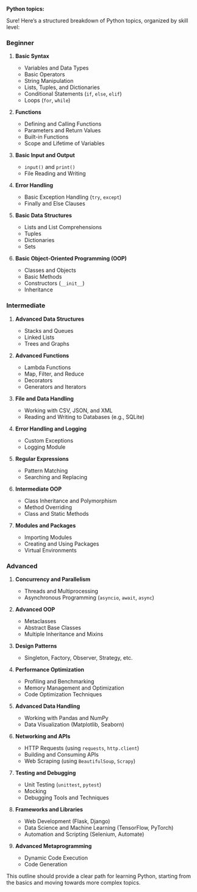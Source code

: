 **Python topics:**

Sure! Here’s a structured breakdown of Python topics, organized by skill level:

### Beginner

1. **Basic Syntax**
    
    * Variables and Data Types
    * Basic Operators
    * String Manipulation
    * Lists, Tuples, and Dictionaries
    * Conditional Statements (`if`, `else`, `elif`)
    * Loops (`for`, `while`)
2. **Functions**
    
    * Defining and Calling Functions
    * Parameters and Return Values
    * Built-in Functions
    * Scope and Lifetime of Variables
3. **Basic Input and Output**
    
    * `input()` and `print()`
    * File Reading and Writing
4. **Error Handling**
    
    * Basic Exception Handling (`try`, `except`)
    * Finally and Else Clauses
5. **Basic Data Structures**
    
    * Lists and List Comprehensions
    * Tuples
    * Dictionaries
    * Sets
6. **Basic Object-Oriented Programming (OOP)**
    
    * Classes and Objects
    * Basic Methods
    * Constructors (`__init__`)
    * Inheritance

### Intermediate

1. **Advanced Data Structures**
    
    * Stacks and Queues
    * Linked Lists
    * Trees and Graphs
2. **Advanced Functions**
    
    * Lambda Functions
    * Map, Filter, and Reduce
    * Decorators
    * Generators and Iterators
3. **File and Data Handling**
    
    * Working with CSV, JSON, and XML
    * Reading and Writing to Databases (e.g., SQLite)
4. **Error Handling and Logging**
    
    * Custom Exceptions
    * Logging Module
5. **Regular Expressions**
    
    * Pattern Matching
    * Searching and Replacing
6. **Intermediate OOP**
    
    * Class Inheritance and Polymorphism
    * Method Overriding
    * Class and Static Methods
7. **Modules and Packages**
    
    * Importing Modules
    * Creating and Using Packages
    * Virtual Environments

### Advanced

1. **Concurrency and Parallelism**
    
    * Threads and Multiprocessing
    * Asynchronous Programming (`asyncio`, `await`, `async`)
2. **Advanced OOP**
    
    * Metaclasses
    * Abstract Base Classes
    * Multiple Inheritance and Mixins
3. **Design Patterns**
    
    * Singleton, Factory, Observer, Strategy, etc.
4. **Performance Optimization**
    
    * Profiling and Benchmarking
    * Memory Management and Optimization
    * Code Optimization Techniques
5. **Advanced Data Handling**
    
    * Working with Pandas and NumPy
    * Data Visualization (Matplotlib, Seaborn)
6. **Networking and APIs**
    
    * HTTP Requests (using `requests`, `http.client`)
    * Building and Consuming APIs
    * Web Scraping (using `BeautifulSoup`, `Scrapy`)
7. **Testing and Debugging**
    
    * Unit Testing (`unittest`, `pytest`)
    * Mocking
    * Debugging Tools and Techniques
8. **Frameworks and Libraries**
    
    * Web Development (Flask, Django)
    * Data Science and Machine Learning (TensorFlow, PyTorch)
    * Automation and Scripting (Selenium, Automate)
9. **Advanced Metaprogramming**
    
    * Dynamic Code Execution
    * Code Generation

This outline should provide a clear path for learning Python, starting from the basics and moving towards more complex topics.